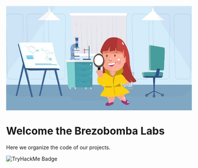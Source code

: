 <img src = "banner.jpeg" width = "625px" align = "center">

# Welcome the Brezobomba Labs
Here we organize the code of our projects. 

![TryHackMe Badge](https://tryhackme.com/api/v2/badges/public-profile?userPublicId=4177941)


